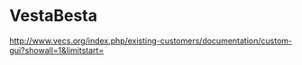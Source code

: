 # VestaBesta
http://www.vecs.org/index.php/existing-customers/documentation/custom-gui?showall=1&limitstart=
